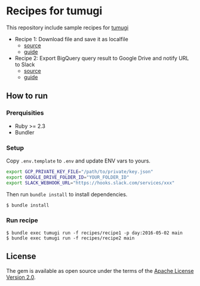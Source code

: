# Recipes for tumugi

This repository include sample recipes for [tumugi](https://tumugi.github.io/)

- Recipe 1: Download file and save it as localfile
  - [source](./recipes/recipe1.rb)
  - [guide](https://tumugi.github.io/recipe1/)
- Recipe 2: Export BigQuery query result to Google Drive and notify URL to Slack
  - [source](./recipes/recipe1.rb)
  - [guide](https://tumugi.github.io/recipe2/)

## How to run

### Prerquisities

- Ruby >= 2.3
- Bundler

### Setup

Copy `.env.template` to `.env` and update ENV vars to yours.

```sh
export GCP_PRIVATE_KEY_FILE="/path/to/private/key.json"
export GOOGLE_DRIVE_FOLDER_ID="YOUR_FOLDER_ID"
export SLACK_WEBHOOK_URL="https://hooks.slack.com/services/xxx"
```

Then run `bundle install` to install dependencies.

```sh
$ bundle install
```

### Run recipe

```
$ bundle exec tumugi run -f recipes/recipe1 -p day:2016-05-02 main
$ bundle exec tumugi run -f recipes/recipe2 main
```

## License

The gem is available as open source under the terms of the [Apache License
Version 2.0](http://www.apache.org/licenses/).
